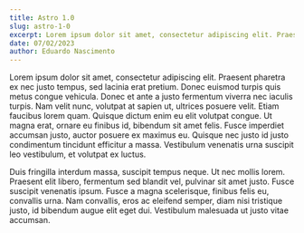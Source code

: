 ```yaml
---
title: Astro 1.0
slug: astro-1-0
excerpt: Lorem ipsum dolor sit amet, consectetur adipiscing elit. Praesent pharetra ex nec justo tempus, sed lacinia erat pretium. Donec euismod turpis quis metus congue vehicula. Donec et ante a justo fermentum viverra nec iaculis turpis.
date: 07/02/2023
author: Eduardo Nascimento
---
```


Lorem ipsum dolor sit amet, consectetur adipiscing elit. Praesent pharetra ex nec justo tempus, sed lacinia erat pretium. Donec euismod turpis quis metus congue vehicula. Donec et ante a justo fermentum viverra nec iaculis turpis. Nam velit nunc, volutpat at sapien ut, ultrices posuere velit. Etiam faucibus lorem quam. Quisque dictum enim eu elit volutpat congue. Ut magna erat, ornare eu finibus id, bibendum sit amet felis. Fusce imperdiet accumsan justo, auctor posuere ex maximus eu. Quisque nec justo id justo condimentum tincidunt efficitur a massa. Vestibulum venenatis urna suscipit leo vestibulum, et volutpat ex luctus.

Duis fringilla interdum massa, suscipit tempus neque. Ut nec mollis lorem. Praesent elit libero, fermentum sed blandit vel, pulvinar sit amet justo. Fusce suscipit venenatis ipsum. Fusce a magna scelerisque, finibus felis eu, convallis urna. Nam convallis, eros ac eleifend semper, diam nisi tristique justo, id bibendum augue elit eget dui. Vestibulum malesuada ut justo vitae accumsan.